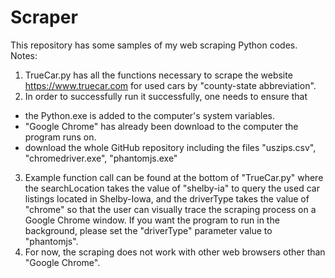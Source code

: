 # Scraper
This repository has some samples of my web scraping Python codes.
Notes:
1) TrueCar.py has all the functions necessary to scrape the website https://www.truecar.com for used cars by "county-state abbreviation".
2) In order to successfully run it successfully, one needs to ensure that
  - the Python.exe is added to the computer's system variables.
  - "Google Chrome" has already been download to the computer the program runs on.
  - download the whole GitHub repository including the files "uszips.csv", "chromedriver.exe", "phantomjs.exe" 
3) Example function call can be found at the bottom of "TrueCar.py" where the searchLocation takes the value of "shelby-ia" to query the 
used car listings located in Shelby-Iowa, and the driverType takes the value of "chrome" so that the user can visually trace the scraping process
on a Google Chrome window. If you want the program to run in the background, please set the "driverType" parameter value to "phantomjs".
4) For now, the scraping does not work with other web browsers other than "Google Chrome".
